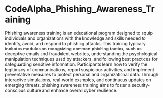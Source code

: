 # CodeAlpha_Phishing_Awareness_Training

Phishing awareness training is an educational program designed to equip individuals and organizations with the knowledge and skills needed to identify, avoid, and respond to phishing attacks. This training typically includes modules on recognizing common phishing tactics, such as deceptive emails and fraudulent websites, understanding the psychological manipulation techniques used by attackers, and following best practices for safeguarding sensitive information. Participants learn how to verify the legitimacy of communications, report suspicious activities, and implement preventative measures to protect personal and organizational data. Through interactive simulations, real-world examples, and continuous updates on emerging threats, phishing awareness training aims to foster a security-conscious culture and enhance overall cyber resilience.

